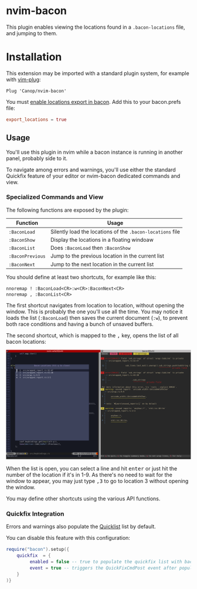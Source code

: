 # nvim-bacon

This plugin enables viewing the locations found in a `.bacon-locations` file, and jumping to them.

# Installation

This extension may be imported with a standard plugin system, for example with [vim-plug](https://github.com/junegunn/vim-plug):

```vim
Plug 'Canop/nvim-bacon'
```

You must [enable locations export in bacon](https://dystroy.org/bacon/config/#export-locations). Add this to your bacon.prefs file:

```TOML
export_locations = true
```

## Usage

You'll use this plugin in nvim while a bacon instance is running in another panel, probably side to it.

To navigate among errors and warnings, you'll use either the standard Quickfix feature of your editor or nvim-bacon dedicated commands and view.

### Specialized Commands and View

The following functions are exposed by the plugin:

| Function         | Usage                                                      |
| ---------------- | ---------------------------------------------------------- |
| `:BaconLoad`     | Silently load the locations of the `.bacon-locations` file |
| `:BaconShow`     | Display the locations in a floating windoaw                |
| `:BaconList`     | Does `:BaconLoad` then `:BaconShow`                        |
| `:BaconPrevious` | Jump to the previous location in the current list          |
| `:BaconNext`     | Jump to the next location in the current list              |

You should define at least two shortcuts, for example like this:

```vimscript
nnoremap ! :BaconLoad<CR>:w<CR>:BaconNext<CR>
nnoremap , :BaconList<CR>
```

The first shortcut navigates from location to location, without opening the window.
This is probably the one you'll use all the time.
You may notice it loads the list (`:BaconLoad`) then saves the current document (`:w`), to prevent both race conditions and having a bunch of unsaved buffers.

The second shortcut, which is mapped to the <kbd>,</kbd> key, opens the list of all bacon locations:

![list](doc/list.png)

When the list is open, you can select a line and hit <kbd>enter</kbd> or just hit the number of the location if it's in 1-9.
As there's no need to wait for the window to appear, you may just type <kbd>,</kbd><kbd>3</kbd> to go to location 3 without opening the window.

You may define other shortcuts using the various API functions.

### Quickfix Integration

Errors and warnings also populate the [Quicklist](http://neovim.io/doc/user/quickfix.html) list by default.

You can disable this feature with this configuration:

```lua
require("bacon").setup({
    quickfix  = {
         enabled = false -- true to populate the quickfix list with bacon errors and warnings
         event = true -- triggers the QuickFixCmdPost event after populating the quickfix list
    }
)}
```
